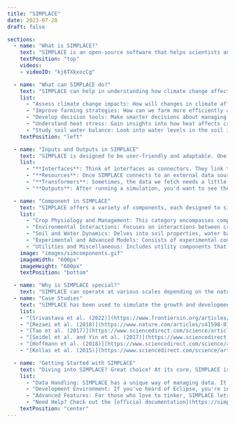 ```yaml
---
title: "SIMPLACE"
date: 2023-07-28
draft: false

sections:  
  - name: "What is SIMPLACE?"
    text: "SIMPLACE is an open-source software that helps scientists and farmers manage crops and ecosystems better. It uses computer models to understand complex interactions between crops, soil, and climate. By coupling different modules, each representing a process like water use or plant growth, SIMPLACE offers customizable solutions for different agricultural needs.Its multi-threaded high-performance architecture allows for calibration and simulations at varying spatial scales.You can check the official site of SIMPLACE [here](https://www.simplace.net/index.php)."
    textPosition: "top"
    videos:
    - videoID: "kj6TXkxocCg"

  - name: "What can SIMPLACE do?"
    text: "SIMPLACE can help in understanding how climate change affects crops, finding ways to improve farming practices, and developing useful tools for farmers and policymakers. For example, SIMPLACE has a special component that helps study how heat stress affects crops. It also offers an advanced module that looks into soil water balance in great detail. Its customizable nature allows users to choose and combine different components depending on their specific needs."
    list:
      - "Assess climate change impacts: How will changes in climate affect our crops?"
      - "Improve farming strategies: How can we farm more efficiently and sustainably?"
      - "Develop decision tools: Make smarter decisions about managing crops."
      - "Understand heat stress: Gain insights into how heat affects crop yields."
      - "Study soil water balance: Look into water levels in the soil in detail."
    textPosition: "left"

  - name: "Inputs and Outputs in SIMPLACE"
    text: "SIMPLACE is designed to be user-friendly and adaptable. One of its strengths is the way it handles data. Let's break it down:"
    list:
      - "**Interfaces**: Think of interfaces as connectors. They link to external data sources, like weather data or soil information. SIMPLACE can read various formats such as CSV, JSON, NetCDF, DBF, and XML. So, whether you have data in a simple spreadsheet or a complex database, SIMPLACE can understand it!"
      - "**Resources**: Once SIMPLACE connects to an external data source using an interface, it fetches the data and stores it in a special container called VarMap. This is where the data waits to be used by the simulation components. If needed, there's also a feature to filter or select specific parts of the data."
      - "**Transformers**: Sometimes, the data we fetch needs a little tweaking to fit the requirements of our simulation. Transformers in SIMPLACE help in adjusting or harmonizing this data."
      - "**Outputs**: After running a simulation, you'd want to see the results, right? SIMPLACE can write these outputs in various formats. The most common one is CSV, which is like a spreadsheet. But if you're handling more complex data, formats like NetCDF come in handy. There's also a special 'MEMORY' format that lets advanced users access results directly from the computer's memory, making simulations even faster!"

  - name: "Component in SIMPLACE"
    text: "SIMPLACE offers a variety of components, each designed to simulate specific processes or interactions in the agricultural domain. These components can be grouped into broader categories based on their primary functions and applications. Here's a breakdown:"
    list:
      - "Crop Physiology and Management: This category encompasses components that directly influence or simulate crop growth, physiology, and management practices. Components include [SimpleTranspirationReductionFactor](https://simplace.net/doc/simplace_modules/net/simplace/sim/components/crop/SimpleTranspirationReductionFactor.html), [VernalisationAndPhotoresponse](https://simplace.net/doc/simplace_modules/net/simplace/sim/components/crop/VernalisationAndPhotoresponse.html), [Co2InfluenceOnLUE](https://simplace.net/doc/simplace_modules/net/simplace/sim/components/crop/co2/Co2InfluenceOnLUE.html), [Co2InfluenceOnTranspiration](https://simplace.net/doc/simplace_modules/net/simplace/sim/components/crop/co2/Co2InfluenceOnTranspiration.html), [Fertilizer](https://simplace.net/doc/simplace_modules/net/simplace/sim/components/management/Fertilizer.html), and [SimpleIrrigation](https://simplace.net/doc/simplace_modules/net/simplace/sim/components/management/SimpleIrrigation.html)."
      - "Environmental Interactions: Focuses on interactions between crops and their environment. Components include [ReferenceETPriestleyTaylor](https://simplace.net/doc/simplace_modules/net/simplace/sim/components/evapotran/ReferenceETPriestleyTaylor.html)."
      - "Soil and Water Dynamics: Delves into soil properties, water balance, and interactions. Components include [HillFlow1D](https://simplace.net/doc/simplace_modules/net/simplace/sim/components/experimental/lintulcc/HillFlow1DLintulCCDiurnal.html) and [ErosionFreebairn](https://simplace.net/doc/simplace_modules/net/simplace/sim/components/experimental/erosion/ErosionFreebairn.html)."
      - "Experimental and Advanced Models: Consists of experimental components and advanced models. Components include [FarmFinance](https://simplace.net/doc/simplace_modules/net/simplace/sim/components/experimental/FarmFinance.html), [Gecros](https://simplace.net/doc/simplace_modules/net/simplace/sim/components/models/gecros/Gecros.html), and [LintulBiomass](https://simplace.net/doc/simplace_modules/net/simplace/sim/components/models/lintul/LintulBiomass.html)."
      - "Utilities and Miscellaneous: Includes utility components that offer specific functionalities. Components include: ArrayResampler, SimpleCounter, and InterpolatedValueFromTable."
    image: "images/simcomponents.gif"
    imageWidth: "600px"
    imageHeight: "600px"
    textPosition: "bottom"

  - name: "Why is SIMPLACE special?"
    text: "SIMPLACE can operate at various scales depending on the nature of the study and the chosen components. It's highly versatile and can handle simulations at the plant level (individual crops), field level (a particular farming plot), landscape level (an entire farming region), or even larger scales such as regional or global assessments.The flexibility of the SIMPLACE framework, with its customizable SimComponents, enables this adaptability. Users can combine different modules to model processes relevant to their scale of interest, from small-scale farm management strategies to large-scale climate change impact assessments."
  - name: "Case Studies"
    text: "SIMPLACE has been used to simulate the growth and development of various crops in numerous studies:"
    list:
    - "[Srivastava et al. (2022)](https://www.frontiersin.org/articles/10.3389/fsufs.2022.1058775/full) used SIMPLACE to estimate the yield gaps of cassava at the state level in Nigeria."
    - "[Rezaei et al. (2018)](https://www.nature.com/articles/s41598-018-23101-2) used SIMPLACE to quantify the effect of using the phenology traits of cultivars planted in the 1950s and 1960s as compared to modern cultivars on wheat growth simulations in Germany."
    - "[Tao et al. (2017)](https://www.sciencedirect.com/science/article/abs/pii/S037842901530071X) used eight models, including SIMPLACE, to design future crop ideotypes for barley in Finland and Spain by linking model parameters and genotypic traits."
    - "[Seidel et al. and Yin et al. (2017)](https://www.sciencedirect.com/science/article/pii/S1161030116302532?casa_token=5VaxkhAkQK0AAAAA:HBlTek58V58Y8OFY1oLg7ToSil5OHDw0-RKeqxs_a5_-0V3NnA6sMXhsbGZmC4PEFpSsnw0W3g) used SIMPLACE to simulate crop rotations and nutrient uptake to analyze the impact of P fertilizer omission on the biomass production of five crops in a long-term experiment in Dikopshof, Germany."
    - "[Hoffmann et al. (2018)](https://www.sciencedirect.com/science/article/abs/pii/S0308521X16305947) used twelve models, including SIMPLACE, to assess how inter-annual variability of attainable yield affects the magnitude of yield gaps for wheat and maize across ten sites with contrasting environmental conditions."
    - "[Kollas et al. (2015)](https://www.sciencedirect.com/science/article/abs/pii/S1161030115300010) conducted the first model inter-comparison study on crop rotations considering fifteen crop models, including SIMPLACE, and ten different crops, including wheat and maize."

  - name: "Getting Started with SIMPLACE"
    text: "Diving into SIMPLACE? Great choice! At its core, SIMPLACE is crafted using Java, making it versatile and widely compatible. Whether you're a beginner or an expert, SIMPLACE offers tools that cater to all levels of expertise. Here's a quick guide to get you started:"
    list:
      - "Data Handling: SIMPLACE has a unique way of managing data. It can link to external data sources and store them for simulations. Plus, it has built-in tools to ensure the data fits just right for your specific needs."
      - "Development Environment: If you've heard of Eclipse, you're in luck! It's the recommended tool to work with SIMPLACE. It's like a one-stop-shop for editing, testing, and managing your SIMPLACE projects."
      - "Advanced Features: For those who love to tinker, SIMPLACE lets you create new components, play around with XML files, and even run specific Java tests to ensure everything's running smoothly."
      - "Need Help? Check out the [official documentation](https://simplace.net/doc/) for step-by-step guides and tips on using Eclipse with SIMPLACE."
    textPosition: "center"
---
```

